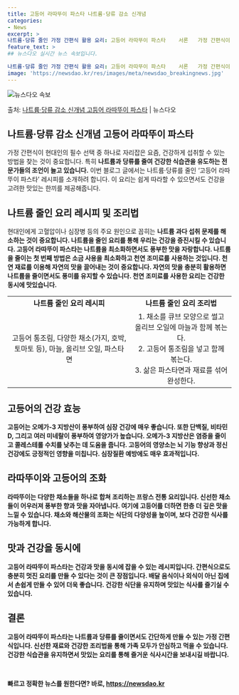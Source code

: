 ```yaml
---
title: 고등어 라따뚜이 파스타 나트륨·당류 감소 신개념
categories:
- News
excerpt: >
나트륨·당류 줄인 가정 간편식 활용 요리: 고등어 라따뚜이 파스타    서론   가정 간편식이 현대인의 필수…
feature_text: >
## 뉴스다오 실시간 뉴스 속보입니다.

나트륨·당류 줄인 가정 간편식 활용 요리: 고등어 라따뚜이 파스타    서론   가정 간편식이 현대인의 필수…
image: 'https://newsdao.kr/res/images/meta/newsdao_breakingnews.jpg'
---
```


![뉴스다오 속보](https://newsdao.kr/res/images/meta/newsdao_breakingnews.jpg)

<p>출처: <a href="https://newsdao.kr/4469" rel="dofollow">나트륨·당류 감소 신개념 고등어 라따뚜이 파스타</a> | 뉴스다오</p>

<h2 data-ke-size="size26">나트륨·당류 감소 신개념 고등어 라따뚜이 파스타</h2>
<p data-ke-size="size16">가정 간편식이 현대인의 필수 선택 중 하나로 자리잡은 요즘, 건강하게 섭취할 수 있는 방법을 찾는 것이 중요합니다. 특히 <b>나트륨과 당류를 줄여 건강한 식습관을 유도하는 전문가들의 조언이 늘고 있습니다.</b> 이번 블로그 글에서는 나트륨·당류를 줄인 ‘고등어 라따뚜이 파스타’ 레시피를 소개하려 합니다. 이 요리는 쉽게 따라할 수 있으면서도 건강을 고려한 맛있는 한끼를 제공해줍니다.</p>

<h2 data-ke-size="size24">나트륨 줄인 요리 레시피 및 조리법</h2>
<p data-ke-size="size16">현대인에게 고혈압이나 심장병 등의 주요 원인으로 꼽히는 <b>나트륨 과다 섭취 문제를 해소하는 것이 중요합니다. 나트륨을 줄인 요리를 통해 우리는 건강을 증진시킬 수 있습니다. 고등어 라따뚜이 파스타는 나트륨을 최소화하면서도 풍부한 맛을 자랑합니다. 나트륨을 줄이는 첫 번째 방법은 소금 사용을 최소화하고 천연 조미료를 사용하는 것입니다. <b>천연 재료를 이용해 자연의 맛을 끌어내는 것이 중요합니다.</b> 자연의 맛을 충분히 활용하면 나트륨을 줄이면서도 풍미를 유지할 수 있습니다. 천연 조미료를 사용한 요리는 건강한 동시에 맛있습니다.</p>

<table>
  <tr>
    <td style="text-align: center; height: 17px;"><b>나트륨 줄인 요리 레시피</b></td>
    <td style="text-align: center; height: 17px;"><b>나트륨 줄인 요리 조리법</b></td>
  </tr>
  <tr>
    <td style="text-align: center; height: 17px;">고등어 통조림, 다양한 채소(가지, 호박, 토마토 등), 마늘, 올리브 오일, 파스타 면</td>
    <td style="text-align: center; height: 17px;">1. 채소를 큐브 모양으로 썰고 올리브 오일에 마늘과 함께 볶는다.<br>2. 고등어 통조림을 넣고 함께 볶는다.<br>3. 삶은 파스타면과 재료를 섞어 완성한다.</td>
  </tr>
</table>

<h2 data-ke-size="size24">고등어의 건강 효능</h2>
<p data-ke-size="size16"><b>고등어는 오메가-3 지방산이 풍부하여 심장 건강에 매우 좋습니다. 또한 단백질, 비타민 D, 그리고 여러 미네랄이 풍부하여 영양가가 높습니다.</b> 오메가-3 지방산은 염증을 줄이고 콜레스테롤 수치를 낮추는 데 도움을 줍니다. 고등어의 영양소는 뇌 기능 향상과 정신 건강에도 긍정적인 영향을 미칩니다. 심장질환 예방에도 매우 효과적입니다.</p>

<h2 data-ke-size="size24">라따뚜이와 고등어의 조화</h2>
<p data-ke-size="size16"><b>라따뚜이는 다양한 채소들을 하나로 합쳐 조리하는 프랑스 전통 요리입니다. 신선한 채소들이 어우러져 풍부한 향과 맛을 자아냅니다.</b> 여기에 고등어를 더하면 한층 더 깊은 맛을 느낄 수 있습니다. 채소와 해산물의 조화는 식단의 다양성을 높이며, 보다 건강한 식사를 가능하게 합니다.</p>

<h2 data-ke-size="size24">맛과 건강을 동시에</h2>
<p data-ke-size="size16">고등어 라따뚜이 파스타는 건강과 맛을 동시에 잡을 수 있는 레시피입니다. <b>간편식으로도 충분히 멋진 요리를 만들 수 있다는 것이 큰 장점입니다.</b> 배달 음식이나 외식이 아닌 집에서 손쉽게 만들 수 있어 더욱 좋습니다. <b>건강한 식단을 유지하며 맛있는 식사를 즐기실 수 있습니다.</b></p>

<h2 data-ke-size="size24">결론</h2>
<p data-ke-size="size16">고등어 라따뚜이 파스타는 나트륨과 당류를 줄이면서도 간단하게 만들 수 있는 가정 간편식입니다. 신선한 재료와 건강한 조리법을 통해 가족 모두가 안심하고 먹을 수 있습니다. <b>건강한 식습관을 유지하면서 맛있는 요리를 통해 즐거운 식사시간을 보내시길 바랍니다.</b></p>

<p data-ke-size="size16">&nbsp;</p> 

빠르고 정확한 뉴스를 원한다면? 바로, <a href="https://newsdao.kr" rel="dofollow">https://newsdao.kr</a>


    
